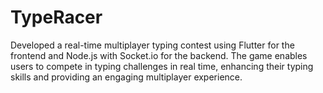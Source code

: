 # TypeRacer
 Developed a real-time multiplayer typing contest using Flutter for the frontend and Node.js with Socket.io for the backend. The game enables users to compete in typing challenges in real time, enhancing their typing skills and providing an engaging multiplayer experience.
